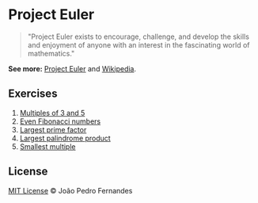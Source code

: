 # Project Euler

>"Project Euler exists to encourage, challenge, and develop the skills and enjoyment of anyone with an interest in the fascinating world of mathematics."

**See more:** [Project Euler](https://projecteuler.net) and [Wikipedia](http://en.wikipedia.org/wiki/Project_Euler).

## Exercises
1. [Multiples of 3 and 5](/exercises/001)
1. [Even Fibonacci numbers](/exercises/002)
1. [Largest prime factor](/exercises/003)
1. [Largest palindrome product](/exercises/004)
1. [Smallest multiple](/exercises/005)

## License
[MIT License](http://ojoaofernandes.mit-license.org/) © João Pedro Fernandes